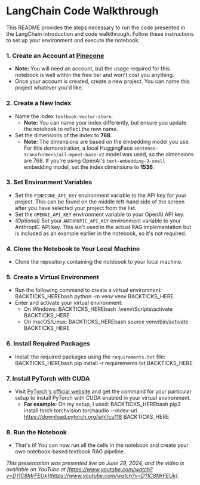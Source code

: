 # LangChain Code Walkthrough

This README provides the steps necessary to run the code presented in the LangChain introduction and code walkthrough. Follow these instructions to set up your environment and execute the notebook.

### 1. Create an Account at [Pinecone](https://www.pinecone.io/)
- **Note:** You will need an account, but the usage required for this notebook is well within the free tier and won't cost you anything.
- Once your account is created, create a new project. You can name this project whatever you'd like.

### 2. Create a New Index
- Name the index `textbook-vector-store`.
  - **Note:** You can name your index differently, but ensure you update the notebook to reflect the new name.
- Set the dimensions of the index to **768**.
  - **Note:** The dimensions are based on the embedding model you use. For this demonstration, a local HuggingFace `sentence-transformers/all-mpnet-base-v2` model was used, so the dimensions are 768. If you're using OpenAI's `text-embedding-3-small` embedding model, set the index dimensions to **1536**.

### 3. Set Environment Variables
- Set the `PINECONE_API_KEY` environment variable to the API key for your project. This can be found on the middle left-hand side of the screen after you have selected your project from the list.
- Set the `OPENAI_API_KEY` environment variable to your OpenAI API key.
- *(Optional)* Set your `ANTHROPIC_API_KEY` environment variable to your AnthropIC API key. This isn't used in the actual RAG implementation but is included as an example earlier in the notebook, so it's not required.

### 4. Clone the Notebook to Your Local Machine
- Clone the repository containing the notebook to your local machine.

### 5. Create a Virtual Environment
- Run the following command to create a virtual environment:
  BACKTICKS_HEREbash
  python -m venv venv
  BACKTICKS_HERE
- Enter and activate your virtual environment:
  - On Windows:
    BACKTICKS_HEREbash
    .\venv\Scripts\activate
    BACKTICKS_HERE
  - On macOS/Linux:
    BACKTICKS_HEREbash
    source venv/bin/activate
    BACKTICKS_HERE

### 6. Install Required Packages
- Install the required packages using the `requirements.txt` file:
  BACKTICKS_HEREbash
  pip install -r requirements.txt
  BACKTICKS_HERE

### 7. Install PyTorch with CUDA
- Visit [PyTorch's official website](https://pytorch.org/get-started/locally/) and get the command for your particular setup to install PyTorch with CUDA enabled in your virtual environment.
  - **For example:** On my setup, I used:
    BACKTICKS_HEREbash
    pip3 install torch torchvision torchaudio --index-url https://download.pytorch.org/whl/cu118
    BACKTICKS_HERE

### 8. Run the Notebook
- That's it! You can now run all the cells in the notebook and create your own notebook-based textbook RAG pipeline.

*This presentation was presented live on June 29, 2024, and the video is available on YouTube at [https://www.youtube.com/watch?v=D11C8MrFEUk](https://www.youtube.com/watch?v=D11C8MrFEUk).*
